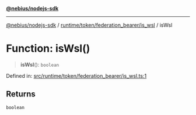 [**@nebius/nodejs-sdk**](../../../../../README.md)

***

[@nebius/nodejs-sdk](../../../../../README.md) / [runtime/token/federation\_bearer/is\_wsl](../README.md) / isWsl

# Function: isWsl()

> **isWsl**(): `boolean`

Defined in: [src/runtime/token/federation\_bearer/is\_wsl.ts:1](https://github.com/nebius/nodejs-sdk/blob/2ec552fb564ad8fdbf78c4eb6e73ce9101501e8a/src/runtime/token/federation_bearer/is_wsl.ts#L1)

## Returns

`boolean`
